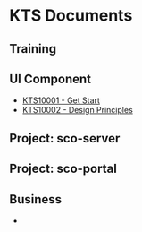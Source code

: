 # KTS Documents

## Training

## UI Component

* [KTS10001 - Get Start](/reference/3kts-works/32ts-ui-component/kts10001-get-start.md)
* [KTS10002 - Design Principles](/reference/3kts-works/32ts-ui-component/kts10002-design-principles.md)

## Project: sco-server

## Project: sco-portal

## Business

* 


